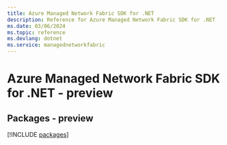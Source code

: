 ```yaml
---
title: Azure Managed Network Fabric SDK for .NET
description: Reference for Azure Managed Network Fabric SDK for .NET
ms.date: 03/06/2024
ms.topic: reference
ms.devlang: dotnet
ms.service: managednetworkfabric
---
```

# Azure Managed Network Fabric SDK for .NET - preview
## Packages - preview
[!INCLUDE [packages](managed-network-fabric-index.md)]